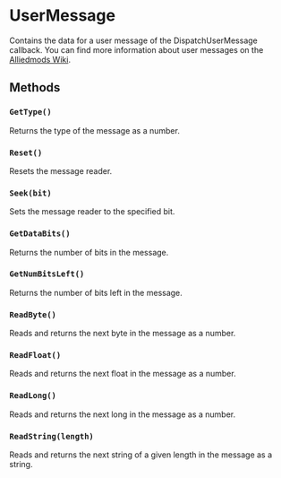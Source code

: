# UserMessage

Contains the data for a user message of the DispatchUserMessage callback.
You can find more information about user messages on the [Alliedmods Wiki](https://wiki.alliedmods.net/User_messages).

## Methods

### `GetType()`

Returns the type of the message as a number.

### `Reset()`

Resets the message reader.

### `Seek(bit)`

Sets the message reader to the specified bit.

### `GetDataBits()`

Returns the number of bits in the message.

### `GetNumBitsLeft()`

Returns the number of bits left in the message.

### `ReadByte()`

Reads and returns the next byte in the message as a number.

### `ReadFloat()`

Reads and returns the next float in the message as a number.

### `ReadLong()`

Reads and returns the next long in the message as a number.

### `ReadString(length)`

Reads and returns the next string of a given length in the message as a string.
